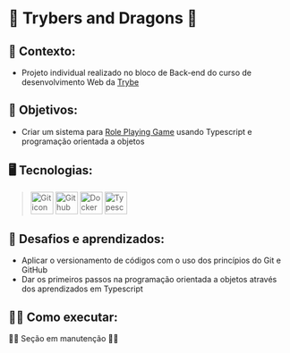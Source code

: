 # 🐉 Trybers and Dragons 🐉 #
## 📝 Contexto: 
* Projeto individual realizado no bloco de Back-end do curso de desenvolvimento Web da
<a href="https://www.betrybe.com/">Trybe</a>
## 🎯 Objetivos: 
* Criar um sistema para <a href="https://pt.wikipedia.org/wiki/Role-playing_game">Role Playing Game</a> usando Typescript e programação orientada a objetos
## 🖥️ Tecnologias:
> <img src="https://cdn.jsdelivr.net/gh/devicons/devicon/icons/git/git-original.svg" height=40 alt="Git icon"/>
> <img src="https://cdn.jsdelivr.net/gh/devicons/devicon/icons/github/github-original.svg" height=40 alt="Github icon"/>
> <img src="https://cdn.jsdelivr.net/gh/devicons/devicon/icons/docker/docker-original.svg" height=40 alt="Docker icon"/>
> <img src="https://cdn.jsdelivr.net/gh/devicons/devicon/icons/typescript/typescript-original.svg" height=40 alt="Typescript icon"/>
## 🧠 Desafios e aprendizados:
* Aplicar o versionamento de códigos com o uso dos princípios do Git e GitHub
* Dar os primeiros passos na programação orientada a objetos através dos aprendizados em Typescript
## 👨‍💻 Como executar:
👷‍♂️ Seção em manutenção 👷‍♂️

